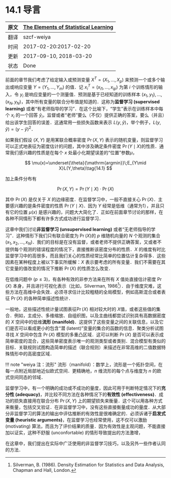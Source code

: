 # 14.1 导言

| 原文   | [The Elements of Statistical Learning](https://web.stanford.edu/~hastie/ElemStatLearn/printings/ESLII_print12.pdf) |
| ---- | ---------------------------------------- |
| 翻译   | szcf-weiya                               |
| 时间   | 2017-02-20:2017-02-20                    |
|更新| 2017-09-10, 2018-03-20|
|状态|Done|

前面的章节我们考虑了给定输入或预测变量 $X^T=(X_1,\ldots,X_p)$ 来预测一个或多个输出或响应变量 $Y=(Y_1,\ldots,Y_m)$ 的值．记 $x_i^T=(x_{i1},\ldots,x_{ip})$ 为第 $i$ 个训练情形的输入，令 $y_i$ 是响应变量的一个测量值．预测是基于已经知道的训练样本 $(x_1,y_1),\ldots,(x_N,y_N)$，其中所有变量的联合分布值是知道的．这称为**监督学习 (supervised learning)** 或者“有老师指导的学习”．在这个比喻下，“学生”表示在训练样本中每个 $x_i$ 的一个回答 $\hat y_i$，监督或者“老师”要么（不仅）提供正确的答案，要么（并且）给出该学生回答的误差．这通常用一些损失函数来表示 $L(y,\hat y)$，举个例子，$L(y,\hat y)=(y-\hat y)^2$．

如果我们假设 $(X,Y)$ 是用某联合概率密度 $\Pr(X,Y)$ 表示的随机变量，则监督学习可以正式地表征为密度估计的问题，其中涉及确定条件密度 $\Pr(Y\mid X)$的性质．通常我们感兴趣的性质是在每个 $x$ 处最小化期望误差的“位置”参数$\mu$，

$$
\mu(x)=\underset{\theta}{\mathrm{argmin}}\;E_{Y\mid X}L(Y,\theta)\tag{14.1}
$$

加上条件分布有

$$
\Pr(X,Y)=\Pr(Y\mid X)\cdot \Pr(X)
$$

其中 $\Pr(X)$ 是仅关于 $X$ 的边缘密度．在监督学习中，一般不直接关心 $\Pr(X)$．主要感兴趣的是条件密度的性质 $\Pr(Y\mid X)$．因为 $Y$ 经常是低维（通常为1），并且只有它的位置 $\mu(x)$ 是感兴趣的，问题大大简化了．正如在前面章节讨论的那样，在各种不同情形下都有许多方式成功进行监督学习．

这章中我们讨论**非监督学习 (unsupervised learning)** 或者“无老师指导的学习”．这种情形下我们只有联合密度为 $\Pr(X)$的 $p$ 维随机向量的 $N$ 个观测的集合 $(x_1,x_2,\ldots,x_N)$．我们的目标是在没有监督，或者老师不提供正确答案，又或者不提供每个观测的错误程度的情况下，直接推断该密度分布的性质．$X$ 的维度有时比监督学习中的高很多，而且我们关心的性质经常比简单的位置估计复杂得多．这些因素在某种程度上被以下事实所缓解：$X$ 表示要考虑的所有变量．我们不需要在其它变量的值改变的情况下推断 $\Pr(X)$ 的性质怎么改变．

在低维问题中 ($p\le 3$)，有各种有效的非参方法来在所有 $X$ 值处直接估计密度 $\Pr(X)$ 本身，并且进行可视化表示（比如，Silverman, 1986[^1]）．由于维度灾难，这些方法在高维中会失效．必须寻求估计比较粗糙的全局模型，例如高斯混合或者表征 $\Pr(X)$ 的各种简单描述性统计．

一般地，这些描述性统计量试图表征$\Pr(X)$ 相对较大时的 $X$值，或者这些值的集合．例如，主成分、多维缩放、自组织图，以及主曲线都尝试识别具有高数据密度的 $X$ 空间中的低维**流形 (manifold)**．这提供了这些变量之间的关联信息，以及它们是否可以看成更小的包含“潜 (latent)”变量的集合的函数的信息．聚类分析试图寻找 $X$ 空间中包含 $\Pr(X)$ 模型的多重凸区域．这可以判断 $\Pr(X)$ 是否可以表示成简单密度的混合，这些简单密度表示唯一的观测类型或者类别．混合模型有类似的目标．关联规则试图构造简单的描述（联合规则）来描述在非常高维的二值数据特殊情形中的高密度区域．

!!! note "weiya 注：流形"
    流形（manifold）：数学上，流形是一个拓扑空间，在每一点附近局部地近似欧式空间．更精确地，$n$ 维流形的每个点与维度为 $n$ 的欧式空间同态的邻域．

监督学习中，有一个明确的成功或不成功的量度，因此可用于判断特定情况下的**充分性 (adequacy)**，并比较不同方法在各种情况下的**有效性 (effectiveness)**．成功的损失直接用在联合分布 $\Pr(X,Y)$ 上的期望损失来衡量．这个可以用各种方式来衡量，包括交叉验证．在非监督学习中，没有这些直接衡量成功的量度．从大部分非监督学习的算法的输出中评估推断的有效性是很难确定的．必须诉诸于**启发式变量 (heuristic arguments)**，在监督学习也经常使用，这不仅可以激励 (motivating) 算法，而且为了评价结果的质量．因为有效性是主观问题，不能直接加以证实，这种不舒服 (unconfortable) 的情形导致提出的方法激增，

在这章中，我们提出在实际中广泛使用的非监督学习技巧，以及另外一些作者认同的方法．

[^1]: Silverman, B. (1986). Density Estimation for Statistics and Data Analysis, Chapman and Hall, London.
